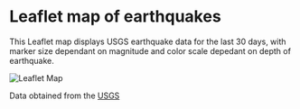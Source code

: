 # Leaflet map of earthquakes

This Leaflet map displays USGS earthquake data for the last 30 days, with marker size dependant on magnitude and color scale depedant on depth of earthquake.   

![Leaflet Map](images/LeafletMap.png)

Data obtained from the [USGS](https://earthquake.usgs.gov/earthquakes/feed/v1.0/geojson.php)
